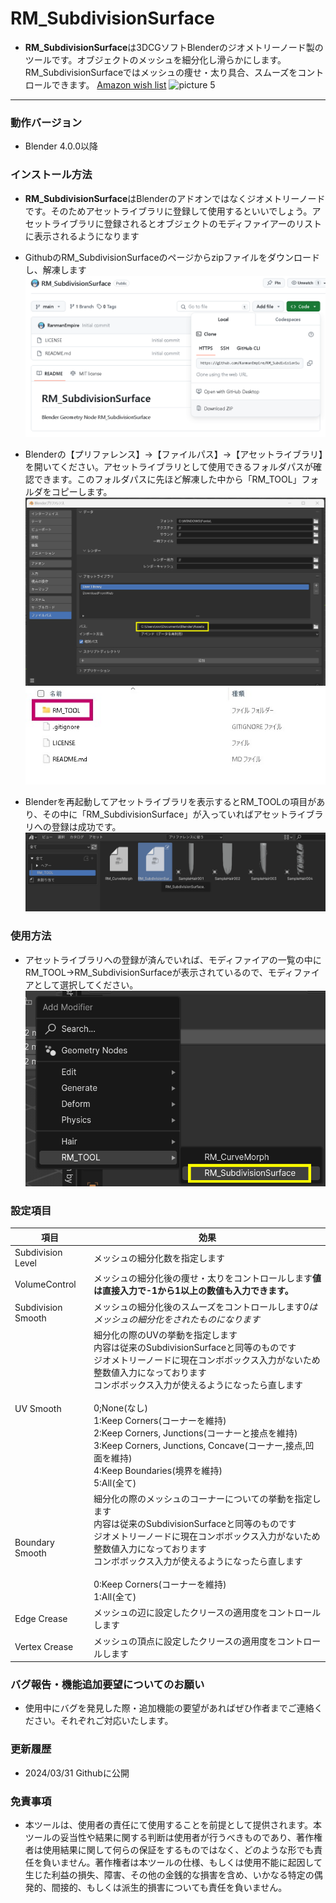 # RM_SubdivisionSurface
- **RM_SubdivisionSurface**は3DCGソフトBlenderのジオメトリーノード製のツールです。オブジェクトのメッシュを細分化し滑らかにします。RM_SubdivisionSurfaceではメッシュの痩せ・太り具合、スムーズをコントロールできます。 [Amazon wish list](https://t.co/uyceRKkqjA)
![picture 5](images/bdcbae986be22dce2d72e371dd7131aabb05b65b88d289c0de2dd2585ed3a1e0.gif)  

---

### 動作バージョン
- Blender 4.0.0以降

### インストール方法
- **RM_SubdivisionSurface**はBlenderのアドオンではなくジオメトリーノードです。そのためアセットライブラリに登録して使用するといいでしょう。アセットライブラリに登録されるとオブジェクトのモディファイアーのリストに表示されるようになります
- GithubのRM_SubdivisionSurfaceのページからzipファイルをダウンロードし、解凍します
![picture 0](images/c6fb493193bf162da64874c142f7e093a3d442f0100ed3ac0cea5e9ff31c9fe2.png)  


- Blenderの【プリファレンス】→【ファイルパス】→【アセットライブラリ】を開いてください。アセットライブラリとして使用できるフォルダパスが確認できます。このフォルダパスに先ほど解凍した中から「RM_TOOL」フォルダをコピーします。
![picture 3](images/1a12f693c34850dae32a3567cb73ea84a97095868f4e5d3949fd625dce664d06.png)  
![picture 4](images/9fcc6e7359f552a5565bfffe6eb18f12b3a1c9149738c799a0aae16236bfcac6.png)  

- Blenderを再起動してアセットライブラリを表示するとRM_TOOLの項目があり、その中に「RM_SubdivisionSurface」が入っていればアセットライブラリへの登録は成功です。
![picture 1](images/c187ad54f4795111348d2ee52c2889a48ed92742aecf3c8175ad93a5fcece455.png)  

### 使用方法
- アセットライブラリへの登録が済んでいれば、モディファイアの一覧の中にRM_TOOL→RM_SubdivisionSurfaceが表示されているので、モディファイアとして選択してください。
![picture 2](images/8928c8c4eedf326ee401d52cb5d8b7a1f23edc20e77f7f27bae55d49f3e0741f.png)  

### 設定項目
|項目|効果|
|---|---|
|Subdivision Level|メッシュの細分化数を指定します|
|VolumeControl|メッシュの細分化後の痩せ・太りをコントロールします**値は直接入力で-1から1以上の数値も入力できます。**|
|Subdivision Smooth|メッシュの細分化後のスムーズをコントロールします*0はメッシュの細分化をされたものになります*|
|UV Smooth|細分化の際のUVの挙動を指定します<BR>内容は従来のSubdivisionSurfaceと同等のものです<BR>ジオメトリーノードに現在コンボボックス入力がないため<BR>整数値入力になっております<BR>コンボボックス入力が使えるようになったら直します<BR><BR>0;None(なし)<BR>1:Keep Corners(コーナーを維持)<BR>2:Keep Corners, Junctions(コーナーと接点を維持)<BR>3:Keep Corners, Junctions, Concave(コーナー,接点,凹面を維持)<BR>4:Keep Boundaries(境界を維持)<BR>5:All(全て)|
|Boundary Smooth|細分化の際のメッシュのコーナーについての挙動を指定します<BR>内容は従来のSubdivisionSurfaceと同等のものです<BR>ジオメトリーノードに現在コンボボックス入力がないため<BR>整数値入力になっております<BR>コンボボックス入力が使えるようになったら直します<BR><BR>0:Keep Corners(コーナーを維持)<BR>1:All(全て)|
|Edge Crease|メッシュの辺に設定したクリースの適用度をコントロールします|
|Vertex Crease|メッシュの頂点に設定したクリースの適用度をコントロールします|

### バグ報告・機能追加要望についてのお願い
- 使用中にバグを発見した際・追加機能の要望があればぜひ作者までご連絡ください。それぞれご対応いたします。

### 更新履歴
- 2024/03/31 Githubに公開

### 免責事項
- 本ツールは、使用者の責任にて使用することを前提として提供されます。本ツールの妥当性や結果に関する判断は使用者が行うべきものであり、著作権者は使用結果に関して何らの保証をするものではなく、どのような形でも責任を負いません。著作権者は本ツールの仕様、もしくは使用不能に起因して生じた利益の損失、障害、その他の金銭的な損害を含め、いかなる特定の偶発的、間接的、もしくは派生的損害についても責任を負いません。